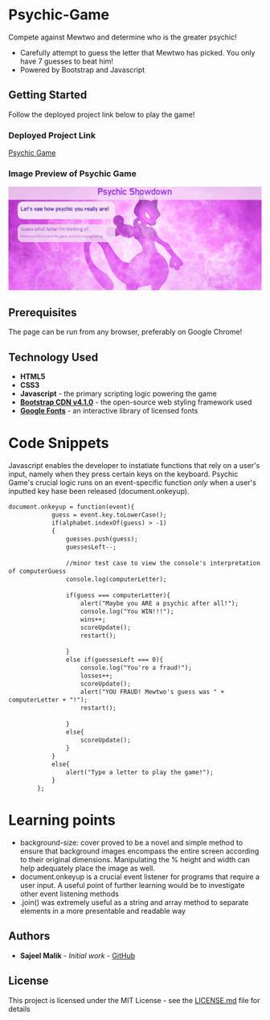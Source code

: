 # Psychic-Game

Compete against Mewtwo and determine who is the greater psychic!

* Carefully attempt to guess the letter that Mewtwo has picked. You only have 7 guesses to beat him!
* Powered by Bootstrap and Javascript

## Getting Started

Follow the deployed project link below to play the game!

### Deployed Project Link
<!-- make a link to the deployed site -->
 
[Psychic Game](https://sajeelmalik.github.io/Psychic-Game/)


### Image Preview of Psychic Game
<!-- take a picture of the image and add it into the readme  -->
![Psychic Game Preview](https://raw.githubusercontent.com/sajeelmalik/Psychic-Game/master/assets/images/preview.JPG "Mewtwo's Challenge - The Psychic Showdown")

## Prerequisites

The page can be run from any browser, preferably on Google Chrome!


## Technology Used

* **HTML5**
* **CSS3** 
* **Javascript** - the primary scripting logic powering the game
* [**Bootstrap CDN v4.1.0**](https://getbootstrap.com/docs/4.1/getting-started/introduction/) - the open-source web styling framework used
* [**Google Fonts**](https://fonts.google.com/) - an interactive library of licensed fonts 

# Code Snippets
<!-- put snippets of code inside ``` ``` so it will look like code -->
<!-- if you want to put blockquotes use a > -->

Javascript enables the developer to instatiate functions that rely on a user's input, namely when they press certain keys on the keyboard. Psychic Game's crucial logic runs on an event-specific function *only* when a user's inputted key hase been released (document.onkeyup).
```
document.onkeyup = function(event){
            guess = event.key.toLowerCase();
            if(alphabet.indexOf(guess) > -1)
            {
                guesses.push(guess);  
                guessesLeft--;

                //minor test case to view the console's interpretation of computerGuess
                console.log(computerLetter);

                if(guess === computerLetter){
                    alert("Maybe you ARE a psychic after all!");
                    console.log("You WIN!!!");
                    wins++;
                    scoreUpdate();
                    restart();

                }
                else if(guessesLeft === 0){
                    console.log("You're a fraud!");
                    losses++;
                    scoreUpdate();
                    alert("YOU FRAUD! Mewtwo's guess was " + computerLetter + "!");
                    restart();
                    
                }
                else{
                    scoreUpdate();
                }
            }
            else{
                alert("Type a letter to play the game!");
            }
        };

```

# Learning points
<!-- Learning points where you would write what you thought was helpful -->
* background-size: cover proved to be a novel and simple method to ensure that background images encompass the entire screen according to their original dimensions. Manipulating the % height and width can help adequately place the image as well.
* document.onkeyup is a crucial event listener for programs that require a user input. A useful point of further learning would be to investigate other event listening methods
* .join() was  extremely useful as a string and array method to separate elements in a more presentable and readable way



## Authors

* **Sajeel Malik** - *Initial work* - [GitHub](https://github.com/sajeelmalik)

## License

This project is licensed under the MIT License - see the [LICENSE.md](LICENSE.md) file for details
